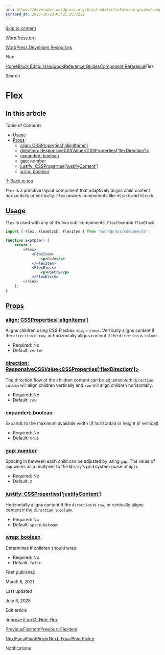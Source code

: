 ```yaml
---
url: https://developer.wordpress.org/block-editor/reference-guides/components/flex
scraped_at: 2025-10-20T03:21:20.323Z
---
```


[Skip to content](https://developer.wordpress.org/block-editor/reference-guides/components/flex/#wp--skip-link--target)

[WordPress.org](https://wordpress.org/)

[WordPress Developer Resources](https://developer.wordpress.org/)

Flex


[Home](https://developer.wordpress.org/)[Block Editor Handbook](https://developer.wordpress.org/block-editor/)[Reference Guides](https://developer.wordpress.org/block-editor/reference-guides/)[Component Reference](https://developer.wordpress.org/block-editor/reference-guides/components/)Flex

Search

# Flex

## In this article

Table of Contents

- [Usage](https://developer.wordpress.org/block-editor/reference-guides/components/flex/#usage)
- [Props](https://developer.wordpress.org/block-editor/reference-guides/components/flex/#props)
  - [align: CSSProperties\[‘alignItems’\]](https://developer.wordpress.org/block-editor/reference-guides/components/flex/#align-csspropertiesalignitems)
  - [direction: ResponsiveCSSValue<CSSProperties\[‘flexDirection’\]>](https://developer.wordpress.org/block-editor/reference-guides/components/flex/#direction-responsivecssvaluecsspropertiesflexdirection)
  - [expanded: boolean](https://developer.wordpress.org/block-editor/reference-guides/components/flex/#expanded-boolean)
  - [gap: number](https://developer.wordpress.org/block-editor/reference-guides/components/flex/#gap-number)
  - [justify: CSSProperties\[‘justifyContent’\]](https://developer.wordpress.org/block-editor/reference-guides/components/flex/#justify-csspropertiesjustifycontent)
  - [wrap: boolean](https://developer.wordpress.org/block-editor/reference-guides/components/flex/#wrap-boolean)

[↑ Back to top](https://developer.wordpress.org/block-editor/reference-guides/components/flex/#wp--skip-link--target)

`Flex` is a primitive layout component that adaptively aligns child content horizontally or vertically. `Flex` powers components like `HStack` and `VStack`.

## [Usage](https://developer.wordpress.org/block-editor/reference-guides/components/flex/\#usage)

`Flex` is used with any of it’s two sub-components, `FlexItem` and `FlexBlock`.

```jsx
import { Flex, FlexBlock, FlexItem } from '@wordpress/components';

function Example() {
    return (
        <Flex>
            <FlexItem>
                <p>Code</p>
            </FlexItem>
            <FlexBlock>
                <p>Poetry</p>
            </FlexBlock>
        </Flex>
    );
}

```

## [Props](https://developer.wordpress.org/block-editor/reference-guides/components/flex/\#props)

### [align: CSSProperties\[‘alignItems’\]](https://developer.wordpress.org/block-editor/reference-guides/components/flex/\#align-csspropertiesalignitems)

Aligns children using CSS Flexbox `align-items`. Vertically aligns content if the `direction` is `row`, or horizontally aligns content if the `direction` is `column`.

- Required: No
- Default: `center`

### [direction: ResponsiveCSSValue<CSSProperties\[‘flexDirection’\]>](https://developer.wordpress.org/block-editor/reference-guides/components/flex/\#direction-responsivecssvaluecsspropertiesflexdirection)

The direction flow of the children content can be adjusted with `direction`. `column` will align children vertically and `row` will align children horizontally.

- Required: No
- Default: `row`

### [expanded: boolean](https://developer.wordpress.org/block-editor/reference-guides/components/flex/\#expanded-boolean)

Expands to the maximum available width (if horizontal) or height (if vertical).

- Required: No
- Default: `true`

### [gap: number](https://developer.wordpress.org/block-editor/reference-guides/components/flex/\#gap-number)

Spacing in between each child can be adjusted by using `gap`. The value of `gap` works as a multiplier to the library’s grid system (base of `4px`).

- Required: No
- Default: `2`

### [justify: CSSProperties\[‘justifyContent’\]](https://developer.wordpress.org/block-editor/reference-guides/components/flex/\#justify-csspropertiesjustifycontent)

Horizontally aligns content if the `direction` is `row`, or vertically aligns content if the `direction` is `column`.

- Required: No
- Default: `space-between`

### [wrap: boolean](https://developer.wordpress.org/block-editor/reference-guides/components/flex/\#wrap-boolean)

Determines if children should wrap.

- Required: No
- Default: `false`

First published

March 9, 2021

Last updated

July 8, 2025

Edit article

[Improve it on GitHub: Flex](https://github.com/WordPress/gutenberg/edit/trunk/packages/components/src/flex/flex/README.md)

[PreviousFlexItemPrevious: FlexItem](https://developer.wordpress.org/block-editor/reference-guides/components/flex-item/)

[NextFocalPointPickerNext: FocalPointPicker](https://developer.wordpress.org/block-editor/reference-guides/components/focal-point-picker/)

Notifications